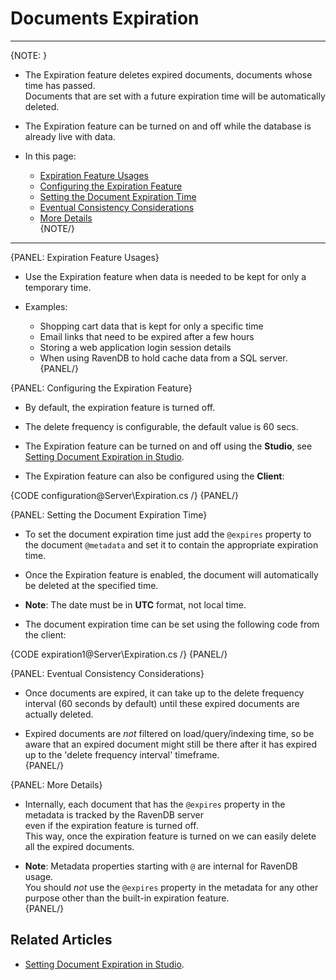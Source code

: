 ﻿# Documents Expiration
---

{NOTE: }

* The Expiration feature deletes expired documents, documents whose time has passed.  
  Documents that are set with a future expiration time will be automatically deleted.  

* The Expiration feature can be turned on and off while the database is already live with data.  

* In this page:  
  * [Expiration Feature Usages](../../server/extensions/expiration#usages)  
  * [Configuring the Expiration Feature](../../server/extensions/expiration#configuring-the-expiration-feature)  
  * [Setting the Document Expiration Time](../../server/extensions/expiration#setting-the-document-expiration-time)  
  * [Eventual Consistency Considerations](../../server/extensions/expiration#eventual-consistency-considerations)  
  * [More Details](../../server/extensions/expiration#more-details)  
{NOTE/}

---

{PANEL: Expiration Feature Usages}

* Use the Expiration feature when data is needed to be kept for only a temporary time.  

* Examples:
  * Shopping cart data that is kept for only a specific time  
  * Email links that need to be expired after a few hours  
  * Storing a web application login session details  
  * When using RavenDB to hold cache data from a SQL server.  
{PANEL/}

{PANEL: Configuring the Expiration Feature}

* By default, the expiration feature is turned off.  

* The delete frequency is configurable, the default value is 60 secs.  

* The Expiration feature can be turned on and off using the **Studio**, see [Setting Document Expiration in Studio](../../studio/database/settings/document-expiration).  

* The Expiration feature can also be configured using the **Client**:

{CODE configuration@Server\Expiration.cs /}
{PANEL/}

{PANEL: Setting the Document Expiration Time}

* To set the document expiration time just add the `@expires` property to the document `@metadata` and set it to contain the appropriate expiration time.  

* Once the Expiration feature is enabled, the document will automatically be deleted at the specified time.  

* **Note**: The date must be in **UTC** format, not local time.  

* The document expiration time can be set using the following code from the client:  

{CODE expiration1@Server\Expiration.cs /}
{PANEL/}

{PANEL: Eventual Consistency Considerations}

* Once documents are expired, it can take up to the delete frequency interval (60 seconds by default) until these expired documents are actually deleted.  

* Expired documents are _not_ filtered on load/query/indexing time, so be aware that an expired document might still be there after it has expired up to the 'delete frequency interval' timeframe.  
{PANEL/}

{PANEL: More Details}

* Internally, each document that has the `@expires` property in the metadata is tracked by the RavenDB server  
  even if the expiration feature is turned off.  
This way, once the expiration feature is turned on we can easily delete all the expired documents.  

* **Note**: Metadata properties starting with `@` are internal for RavenDB usage.  
You should _not_ use the `@expires` property in the metadata for any other purpose other than the built-in expiration feature.  
{PANEL/}

## Related Articles

- [Setting Document Expiration in Studio](../../studio/database/settings/document-expiration).  
